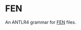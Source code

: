 # FEN

An ANTLR4 grammar for [FEN](https://en.wikipedia.org/wiki/Forsyth%E2%80%93Edwards_Notation) files.
